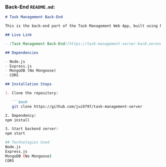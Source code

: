
### Back-End `README.md`:

```markdown
# Task Management Back-End

This is the back-end part of the Task Management Web App, built using Node.js, Express.js, and MongoDB (without Mongoose). The back-end handles all the business logic, data storage, and API requests for task management.

## Live Link

- [Task Management Back-End](https://task-management-server-koc8.onrender.com/)

## Dependencies

- Node.js
- Express.js
- MongoDB (No Mongoose)
- CORS

## Installation Steps

1. Clone the repository:

   ```bash
   git clone https://github.com/jui9797/task-management-server

2. Dependency:
npm install

3. Start backend server:
npm start

## Technologies Used
Node.js
Express.js
MongoDB (No Mongoose)
CORS
